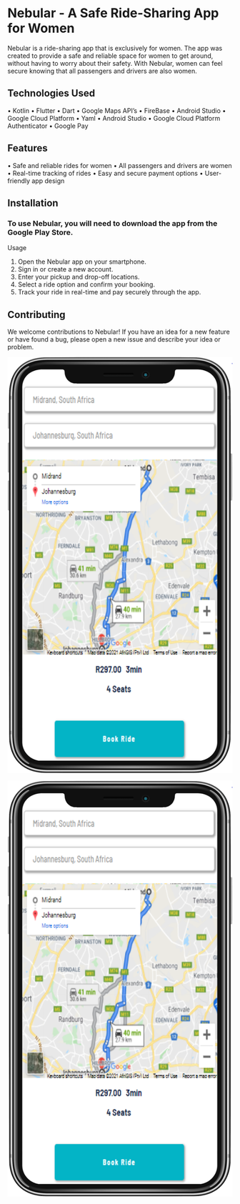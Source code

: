 # Nebular - A Safe Ride-Sharing App for Women
Nebular is a ride-sharing app that is exclusively for women. The app was created to provide a safe and reliable space for women to get around, without having to worry about their safety. With Nebular, women can feel secure knowing that all passengers and drivers are also women.


## Technologies Used
•	Kotlin
•	Flutter
•	Dart
•	Google Maps API’s
•	FireBase
•	Android Studio
•	Google Cloud Platform
•	Yaml
•	Android Studio
•	Google Cloud Platform Authenticator
•	Google Pay


## Features
•	Safe and reliable rides for women
•	All passengers and drivers are women
•	Real-time tracking of rides
•	Easy and secure payment options
•	User-friendly app design


## Installation
### To use Nebular, you will need to download the app from the Google Play Store.
Usage
1.	Open the Nebular app on your smartphone.
2.	Sign in or create a new account.
3.	Enter your pickup and drop-off locations.
4.	Select a ride option and confirm your booking.
5.	Track your ride in real-time and pay securely through the app.


## Contributing
We welcome contributions to Nebular! If you have an idea for a new feature or have found a bug, please open a new issue and describe your idea or problem.

![## Nebular Passenger](/images/Nebular%20Passenger.png "Screen Short of The passenger side Demo")

![## Nebular Driver](/images/Nebular%20Passenger.png "Screen Short of The Driver side Demo")